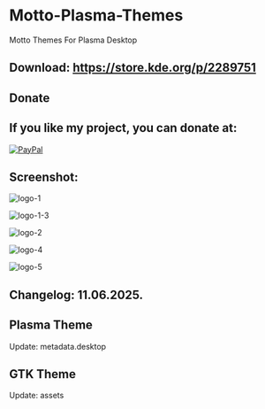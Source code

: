 # Motto-Plasma-Themes
Motto Themes For Plasma Desktop 

Download: https://store.kde.org/p/2289751
------------------------------------------


<html>
  <head>
    <meta charset="utf-8" />
  </head>
  <body>
    <h2>Donate</h2>
    <h2>If you like my project, you can donate at:</h2>
    <a href="https://www.paypal.com/paypalme/VesnaLazic">
    <img src="PayPal.png" alt="PayPal" />
    </a>
  </body>
</html>


Screenshot:
-----------

![logo-1](https://github.com/user-attachments/assets/4361a359-a0ca-47e3-a193-3d477b40626c)

![logo-1-3](https://github.com/user-attachments/assets/e3ca1a5a-d8e0-4730-b8f8-1b0d71e6f097)

![logo-2](https://github.com/user-attachments/assets/3341c565-6046-48d1-ab0b-ef292ee2a41d)

![logo-4](https://github.com/user-attachments/assets/44a50827-929d-452d-ac2a-542ac1b7ff9c)

![logo-5](https://github.com/user-attachments/assets/7d3f266c-80f2-4b61-9051-9666958ad049)

Changelog: 11.06.2025.
------------------------

Plasma Theme
-------------

Update: metadata.desktop

GTK Theme
----------

Update: assets

